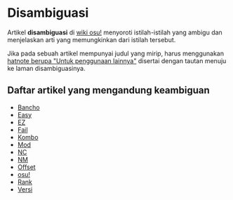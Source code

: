 # Disambiguasi

Artikel **disambiguasi** di [wiki osu!](/wiki/Main_Page) menyoroti istilah-istilah yang ambigu dan menjelaskan arti yang memungkinkan dari istilah tersebut.

Jika pada sebuah artikel mempunyai judul yang mirip, harus menggunakan [hatnote berupa "Untuk penggunaan lainnya"](/wiki/Article_styling_criteria/Formatting#for-other-uses) disertai dengan tautan menuju ke laman disambiguasinya.

## Daftar artikel yang mengandung keambiguan

- [Bancho](Bancho)
- [Easy](Easy)
- [EZ](EZ)
- [Fail](Fail)
- [Kombo](Combo)
- [Mod](Mod)
- [NC](NC)
- [NM](NM)
- [Offset](Offset)
- [osu!](osu!)
- [Rank](Rank)
- [Versi](Version)
